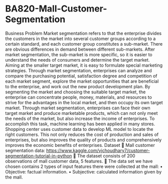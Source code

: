 # BA820-Mall-Customer-Segmentation
Business Problem
Market segmentation refers to that the enterprise divides the customers in the market into several customer groups according to a certain standard, and each customer group constitutes a sub-market. There are obvious differences in demand between different sub-markets.
After market segmentation, the sub-market is more specific, so it is easier to understand the needs of consumers and determine the target market. Aiming at the smaller target market, it is easy to formulate special marketing strategies. Through market segmentation, enterprises can analyze and compare the purchasing potential, satisfaction degree and competition of each market segment, explore the market opportunities that are beneficial to the enterprise, and work out the new product development plan. By segmenting the market and choosing the suitable target market, the enterprise can concentrate people, money, materials, and resources to strive for the advantages in the local market, and then occupy its own target market.
Through market segmentation, enterprises can face their own target market and produce marketable products, which can not only meet the needs of the market, but also increase the income of enterprises. To accomplish this task, machine learning has been applied in many stores. Shopping center uses customer data to develop ML model to locate the right customers. This not only reduces the cost of production and sales of enterprises, but also improves the quality of products and comprehensively improves the economic benefits of enterprises.
Dataset
	Mall customer segmentation data: https://www.kaggle.com/vjchoudhary7/customer-segmentation-tutorial-in-python
	The dataset consists of 200 observations of mall customer data, 5 features.
	The data set we have chosen contains 2 types of input features there were collected at the mall:
•	Objective: factual information.
•	Subjective: calculated information given by the mall.
